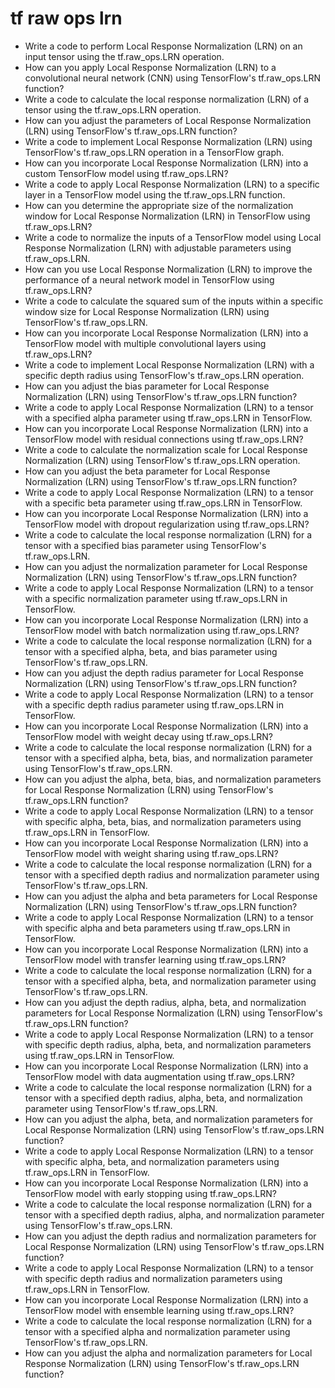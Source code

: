 # tf raw ops lrn

- Write a code to perform Local Response Normalization (LRN) on an input tensor using the tf.raw_ops.LRN operation.
- How can you apply Local Response Normalization (LRN) to a convolutional neural network (CNN) using TensorFlow's tf.raw_ops.LRN function?
- Write a code to calculate the local response normalization (LRN) of a tensor using the tf.raw_ops.LRN operation.
- How can you adjust the parameters of Local Response Normalization (LRN) using TensorFlow's tf.raw_ops.LRN function?
- Write a code to implement Local Response Normalization (LRN) using TensorFlow's tf.raw_ops.LRN operation in a TensorFlow graph.
- How can you incorporate Local Response Normalization (LRN) into a custom TensorFlow model using tf.raw_ops.LRN?
- Write a code to apply Local Response Normalization (LRN) to a specific layer in a TensorFlow model using the tf.raw_ops.LRN function.
- How can you determine the appropriate size of the normalization window for Local Response Normalization (LRN) in TensorFlow using tf.raw_ops.LRN?
- Write a code to normalize the inputs of a TensorFlow model using Local Response Normalization (LRN) with adjustable parameters using tf.raw_ops.LRN.
- How can you use Local Response Normalization (LRN) to improve the performance of a neural network model in TensorFlow using tf.raw_ops.LRN?
- Write a code to calculate the squared sum of the inputs within a specific window size for Local Response Normalization (LRN) using TensorFlow's tf.raw_ops.LRN.
- How can you incorporate Local Response Normalization (LRN) into a TensorFlow model with multiple convolutional layers using tf.raw_ops.LRN?
- Write a code to implement Local Response Normalization (LRN) with a specific depth radius using TensorFlow's tf.raw_ops.LRN operation.
- How can you adjust the bias parameter for Local Response Normalization (LRN) using TensorFlow's tf.raw_ops.LRN function?
- Write a code to apply Local Response Normalization (LRN) to a tensor with a specified alpha parameter using tf.raw_ops.LRN in TensorFlow.
- How can you incorporate Local Response Normalization (LRN) into a TensorFlow model with residual connections using tf.raw_ops.LRN?
- Write a code to calculate the normalization scale for Local Response Normalization (LRN) using TensorFlow's tf.raw_ops.LRN operation.
- How can you adjust the beta parameter for Local Response Normalization (LRN) using TensorFlow's tf.raw_ops.LRN function?
- Write a code to apply Local Response Normalization (LRN) to a tensor with a specific beta parameter using tf.raw_ops.LRN in TensorFlow.
- How can you incorporate Local Response Normalization (LRN) into a TensorFlow model with dropout regularization using tf.raw_ops.LRN?
- Write a code to calculate the local response normalization (LRN) for a tensor with a specified bias parameter using TensorFlow's tf.raw_ops.LRN.
- How can you adjust the normalization parameter for Local Response Normalization (LRN) using TensorFlow's tf.raw_ops.LRN function?
- Write a code to apply Local Response Normalization (LRN) to a tensor with a specific normalization parameter using tf.raw_ops.LRN in TensorFlow.
- How can you incorporate Local Response Normalization (LRN) into a TensorFlow model with batch normalization using tf.raw_ops.LRN?
- Write a code to calculate the local response normalization (LRN) for a tensor with a specified alpha, beta, and bias parameter using TensorFlow's tf.raw_ops.LRN.
- How can you adjust the depth radius parameter for Local Response Normalization (LRN) using TensorFlow's tf.raw_ops.LRN function?
- Write a code to apply Local Response Normalization (LRN) to a tensor with a specific depth radius parameter using tf.raw_ops.LRN in TensorFlow.
- How can you incorporate Local Response Normalization (LRN) into a TensorFlow model with weight decay using tf.raw_ops.LRN?
- Write a code to calculate the local response normalization (LRN) for a tensor with a specified alpha, beta, bias, and normalization parameter using TensorFlow's tf.raw_ops.LRN.
- How can you adjust the alpha, beta, bias, and normalization parameters for Local Response Normalization (LRN) using TensorFlow's tf.raw_ops.LRN function?
- Write a code to apply Local Response Normalization (LRN) to a tensor with specific alpha, beta, bias, and normalization parameters using tf.raw_ops.LRN in TensorFlow.
- How can you incorporate Local Response Normalization (LRN) into a TensorFlow model with weight sharing using tf.raw_ops.LRN?
- Write a code to calculate the local response normalization (LRN) for a tensor with a specified depth radius and normalization parameter using TensorFlow's tf.raw_ops.LRN.
- How can you adjust the alpha and beta parameters for Local Response Normalization (LRN) using TensorFlow's tf.raw_ops.LRN function?
- Write a code to apply Local Response Normalization (LRN) to a tensor with specific alpha and beta parameters using tf.raw_ops.LRN in TensorFlow.
- How can you incorporate Local Response Normalization (LRN) into a TensorFlow model with transfer learning using tf.raw_ops.LRN?
- Write a code to calculate the local response normalization (LRN) for a tensor with a specified alpha, beta, and normalization parameter using TensorFlow's tf.raw_ops.LRN.
- How can you adjust the depth radius, alpha, beta, and normalization parameters for Local Response Normalization (LRN) using TensorFlow's tf.raw_ops.LRN function?
- Write a code to apply Local Response Normalization (LRN) to a tensor with specific depth radius, alpha, beta, and normalization parameters using tf.raw_ops.LRN in TensorFlow.
- How can you incorporate Local Response Normalization (LRN) into a TensorFlow model with data augmentation using tf.raw_ops.LRN?
- Write a code to calculate the local response normalization (LRN) for a tensor with a specified depth radius, alpha, beta, and normalization parameter using TensorFlow's tf.raw_ops.LRN.
- How can you adjust the alpha, beta, and normalization parameters for Local Response Normalization (LRN) using TensorFlow's tf.raw_ops.LRN function?
- Write a code to apply Local Response Normalization (LRN) to a tensor with specific alpha, beta, and normalization parameters using tf.raw_ops.LRN in TensorFlow.
- How can you incorporate Local Response Normalization (LRN) into a TensorFlow model with early stopping using tf.raw_ops.LRN?
- Write a code to calculate the local response normalization (LRN) for a tensor with a specified depth radius, alpha, and normalization parameter using TensorFlow's tf.raw_ops.LRN.
- How can you adjust the depth radius and normalization parameters for Local Response Normalization (LRN) using TensorFlow's tf.raw_ops.LRN function?
- Write a code to apply Local Response Normalization (LRN) to a tensor with specific depth radius and normalization parameters using tf.raw_ops.LRN in TensorFlow.
- How can you incorporate Local Response Normalization (LRN) into a TensorFlow model with ensemble learning using tf.raw_ops.LRN?
- Write a code to calculate the local response normalization (LRN) for a tensor with a specified alpha and normalization parameter using TensorFlow's tf.raw_ops.LRN.
- How can you adjust the alpha and normalization parameters for Local Response Normalization (LRN) using TensorFlow's tf.raw_ops.LRN function?